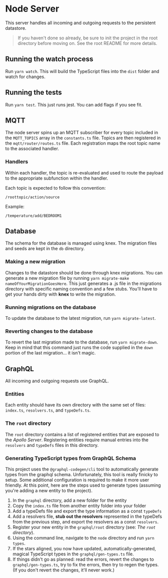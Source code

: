# Node Server
This server handles all incoming and outgoing requests to the persistent datastore.

> If you haven't done so already, be sure to init the project in the root directory before moving on.  See the root README for more details.

## Running the watch process
Run `yarn watch`. This will build the TypeScript files into the `dist` folder and watch for changes.

## Running the tests
Run `yarn test`.  This just runs jest.  You can add flags if you see fit.

## MQTT
The node server spins up an MQTT subscriber for every topic included in the `MQTT_TOPICS` array in the `constants.ts` file. Topics are then registered in the `mqtt/router/routes.ts` file.  Each registration maps the root topic name to the associated handler.  
### Handlers
Within each handler, the topic is re-evaluated and used to route the payload to the appropriate subfunction within the handler.  

Each topic is expected to follow this convention:
```
/roottopic/action/source
```

Example:
```
/temperature/add/BEDROOM1
```


## Database
The schema for the database is managed using knex.  The migration files and seeds are kept in the `db` directory.

### Making a new migration
Changes to the datastore should be done through knex migrations.  You can generate a new migration file by running `yarn migrate-make nameOfYourMigrationGoesHere`. This just generates a .js file in the migrations directory with specific naming convention and a few stubs. You'll have to get your hands dirty with **knex** to write the migration. 

### Running migrations on the database
To update the database to the latest migration, run `yarn migrate-latest`.  

### Reverting changes to the database
To revert the last migration made to the database, run `yarn migrate-down`. Keep in mind that this command just runs the code supplied in the `down` portion of the last migration... it isn't magic.

## GraphQL
All incoming and outgoing requests use GraphQL. 

### Entities
Each entity should have its own directory with the same set of files: `index.ts`, `resolvers.ts`, and `typeDefs.ts`.

### The `root` directory
The `root` directory contains a list of registered entities that are exposed to the *Apollo Server*. Registering entities require manual entries into the `resolvers` and `typeDefs` files in this directory.

### Generating TypeScript types from GraphQL Schema
This project uses the `@graphql-codegen/cli` tool to automatically generate types from the graphql schema.  Unfortunately, this tool is really finicky to setup. Some additional configuration is required to make it more user friendly. At this point, here are the steps used to generate types (assuming you're adding a new entity to the project).
1. In the `graphql` directory, add a new folder for the entity 
1. Copy the `index.ts` file from another entity folder into your folder
1. Add a typeDefs file and export the type information as a const `typeDefs`
1. Add a resolvers file, **stub out the resolvers** represented in the typeDefs from the previous step, and export the resolvers as a const `resolvers`.
1. Register your new entity in the `graphql/root` directory (see: _The `root` directory_).
1. Using the command line, navigate to the `node` directory and run `yarn types`.
1. If the stars aligned, you now have updated, automatically-generated, magical TypeScript types in the `graphql/gen-types.ts` file.
1. If things didn't go as planned: read the errors, revert the changes to `graphql/gen-types.ts`, try to fix the errors, then try to regen the types. (If you don't revert the changes, it'll never work.)